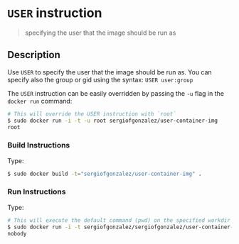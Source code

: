 # `USER` instruction
> specifying the user that the image should be run as

## Description
Use `USER` to specify the user that the image should be run as. You can specify also the group or gid using the syntax: `USER user:group`


The `USER` instruction can be easily overridden by passing the `-u` flag in the `docker run` command:
```bash
# This will override the USER instruction with `root`
$ sudo docker run -i -t -u root sergiofgonzalez/user-container-img
root
```

### Build Instructions
Type:
```bash
$ sudo docker build -t="sergiofgonzalez/user-container-img" .
```
### Run Instructions
Type:
```bash
# This will execute the default command (pwd) on the specified workdir
$ sudo docker run -i -t sergiofgonzalez/sergiofgonzalez/user-container-img
nobody
```
